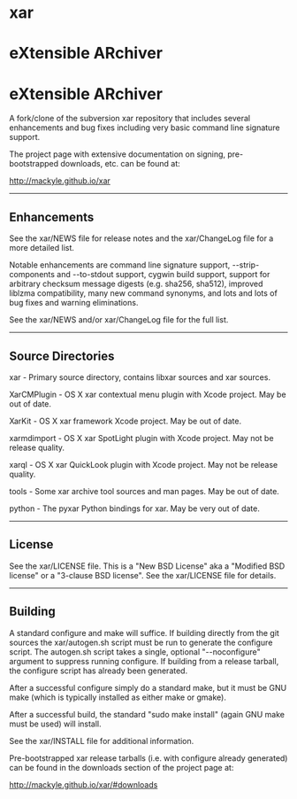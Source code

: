 # xar
eXtensible ARchiver
===================
eXtensible ARchiver
===================
A fork/clone of the subversion xar repository that includes several enhancements
and bug fixes including very basic command line signature support.

The project page with extensive documentation on signing, pre-bootstrapped
downloads, etc. can be found at:

  http://mackyle.github.io/xar

------------
Enhancements
------------
See the xar/NEWS file for release notes and the xar/ChangeLog file for a more
detailed list.

Notable enhancements are command line signature support, --strip-components and
--to-stdout support, cygwin build support, support for arbitrary checksum
message digests (e.g. sha256, sha512), improved liblzma compatibility, many
new command synonyms, and lots and lots of bug fixes and warning eliminations.

See the xar/NEWS and/or xar/ChangeLog file for the full list.

------------------
Source Directories
------------------
xar -
        Primary source directory, contains libxar sources and xar sources.

XarCMPlugin -
        OS X xar contextual menu plugin with Xcode project.  May be out of date.

XarKit -
        OS X xar framework Xcode project.  May be out of date.

xarmdimport -
        OS X xar SpotLight plugin with Xcode project.  May not be release quality.

xarql -
        OS X xar QuickLook plugin with Xcode project.  May not be release quality.

tools -
        Some xar archive tool sources and man pages.  May be out of date.

python -
        The pyxar Python bindings for xar.  May be very out of date.

-------
License
-------
See the xar/LICENSE file.  This is a "New BSD License" aka a
"Modified BSD license" or a "3-clause BSD license".
See the xar/LICENSE file for details.

--------
Building
--------
A standard configure and make will suffice.  If building directly from the git
sources the xar/autogen.sh script must be run to generate the configure script.
The autogen.sh script takes a single, optional "--noconfigure" argument to
suppress running configure.  If building from a release tarball, the configure
script has already been generated.

After a successful configure simply do a standard make, but it must be GNU make
(which is typically installed as either make or gmake).

After a successful build, the standard "sudo make install" (again GNU make must
be used) will install.

See the xar/INSTALL file for additional information.

Pre-bootstrapped xar release tarballs (i.e. with configure already generated)
can be found in the downloads section of the project page at:

  http://mackyle.github.io/xar/#downloads
